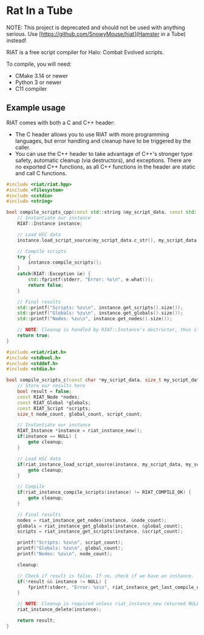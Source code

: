# Rat In a Tube

NOTE: This project is deprecated and should not be used with anything serious. Use
[https://github.com/SnowyMouse/hiat](Hamster in a Tube) instead!

RIAT is a free script compiler for Halo: Combat Evolved scripts.

To compile, you will need:
- CMake 3.14 or newer
- Python 3 or newer
- C11 compiler

## Example usage

RIAT comes with both a C and C++ header:
* The C header allows you to use RIAT with more programming languages, but error
  handling and cleanup have to be triggered by the caller.
* You can use the C++ header to take advantage of C++'s stronger type safety,
  automatic cleanup (via destructors), and exceptions. There are no exported C++
  functions, as all C++ functions in the header are static and call C functions.

```cpp
#include <riat/riat.hpp>
#include <filesystem>
#include <cstdio>
#include <string>

bool compile_scripts_cpp(const std::string &my_script_data, const std::filesystem::path &path) {
    // Instantiate our instance
    RIAT::Instance instance;

    // Load HSC data
    instance.load_script_source(my_script_data.c_str(), my_script_data.size(), path.filename().string().c_str());

    // Compile scripts
    try {
        instance.compile_scripts();
    }
    catch(RIAT::Exception &e) {
        std::fprintf(stderr, "Error: %s\n", e.what());
        return false;
    }

    // Final results
    std::printf("Scripts: %zu\n", instance.get_scripts().size());
    std::printf("Globals: %zu\n", instance.get_globals().size());
    std::printf("Nodes: %zu\n", instance.get_nodes().size());

    // NOTE: Cleanup is handled by RIAT::Instance's destructor, thus it will clean up when the function returns.
    return true;
}
```
```cpp
#include <riat/riat.h>
#include <stdbool.h>
#include <stddef.h>
#include <stdio.h>

bool compile_scripts_c(const char *my_script_data, size_t my_script_data_length, const char *filename) {
    // Store our results here
    bool result = false;
    const RIAT_Node *nodes;
    const RIAT_Global *globals;
    const RIAT_Script *scripts;
    size_t node_count, global_count, script_count;

    // Instantiate our instance
    RIAT_Instance *instance = riat_instance_new();
    if(instance == NULL) {
        goto cleanup;
    }

    // Load HSC data
    if(riat_instance_load_script_source(instance, my_script_data, my_script_data_length, filename) != RIAT_COMPILE_OK) {
        goto cleanup;
    }

    // Compile
    if(riat_instance_compile_scripts(instance) != RIAT_COMPILE_OK) {
        goto cleanup;
    }

    // Final results
    nodes = riat_instance_get_nodes(instance, &node_count);
    globals = riat_instance_get_globals(instance, &global_count);
    scripts = riat_instance_get_scripts(instance, &script_count);

    printf("Scripts: %zu\n", script_count);
    printf("Globals: %zu\n", global_count);
    printf("Nodes: %zu\n", node_count);

    cleanup:

    // Check if result is false. If so, check if we have an instance.
    if(!result && instance != NULL) {
        fprintf(stderr, "Error: %s\n", riat_instance_get_last_compile_error(instance, NULL, NULL, NULL));
    }

    // NOTE: Cleanup is required unless riat_instance_new returned NULL. If instance is NULL, this function will do nothing.
    riat_instance_delete(instance);

    return result;
}
```
